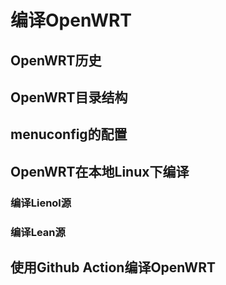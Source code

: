 # 编译OpenWRT

## OpenWRT历史

## OpenWRT目录结构

## menuconfig的配置

## OpenWRT在本地Linux下编译

### 编译Lienol源

### 编译Lean源

## 使用Github Action编译OpenWRT

## 